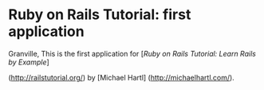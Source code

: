 # Ruby on Rails Tutorial: first application

Granville, This is the first application for
[*Ruby on Rails Tutorial: Learn Rails by Example*]

(http://railstutorial.org/)
by [Michael Hartl] (http://michaelhartl.com/).